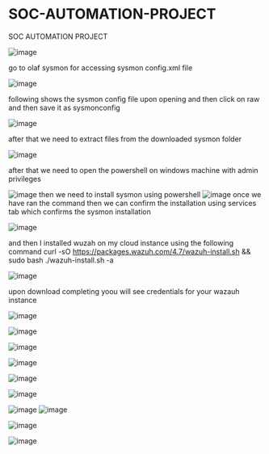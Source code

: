 # SOC-AUTOMATION-PROJECT
SOC AUTOMATION PROJECT

![image](https://github.com/user-attachments/assets/869824b4-807b-4c7b-9584-8be8f728f974)

go to olaf sysmon for accessing sysmon config.xml file


![image](https://github.com/user-attachments/assets/8b6a9360-79e9-40ab-93b7-4ddd0f671509)

following shows the sysmon config file upon opening and then click on raw and then save it as sysmonconfig



![image](https://github.com/user-attachments/assets/5fe7ac93-5fe9-4fb8-a54b-a62ff50b092f)

after that we need to extract files from the downloaded sysmon folder

![image](https://github.com/user-attachments/assets/6e6ebe64-238f-4a97-88bb-22591d64d0e6)

after that we need to open the powershell on windows machine with admin privileges 

![image](https://github.com/user-attachments/assets/217bd257-29dc-4c55-a479-5af408dcf67d)
then we need to install sysmon using powershell
![image](https://github.com/user-attachments/assets/60db5769-3090-498d-93c0-6cbc26800215)
once we have ran the command then we can confirm the installation using services tab which confirms the sysmon installation 

![image](https://github.com/user-attachments/assets/d77ef5f3-0980-4777-b6e0-0b892f127889)




and then I installed wuzah on my cloud instance using the following command
curl -sO https://packages.wazuh.com/4.7/wazuh-install.sh && sudo bash ./wazuh-install.sh -a


![image](https://github.com/user-attachments/assets/f8d3387d-8dd9-4087-bff2-36da7e3c4663)

upon download completing yoou will see credentials for your wazauh instance

![image](https://github.com/user-attachments/assets/458683b1-f817-4cc3-b070-197853242fa7)

![image](https://github.com/user-attachments/assets/7978f45d-7b85-40b3-9094-d90d65195c47)


![image](https://github.com/user-attachments/assets/655a9768-e26f-4b59-adc7-16c4b462fd52)


![image](https://github.com/user-attachments/assets/6cd39532-d2bd-4a7b-af7a-0086b77bc343)

![image](https://github.com/user-attachments/assets/11570c54-6ba3-425c-b3a6-8f7c44e09f93)


![image](https://github.com/user-attachments/assets/81f323aa-9265-4669-8c17-fbcc40900548)

![image](https://github.com/user-attachments/assets/fb1e6381-079e-48fe-a320-8b8220148667)
![image](https://github.com/user-attachments/assets/e1d24da3-7c19-48a1-8b25-2d21e2f9b884)

![image](https://github.com/user-attachments/assets/b8dcd003-b370-4260-8a35-9a826310b6c5)

![image](https://github.com/user-attachments/assets/ec1714f6-5de1-4880-b49e-709dc248c72f)









